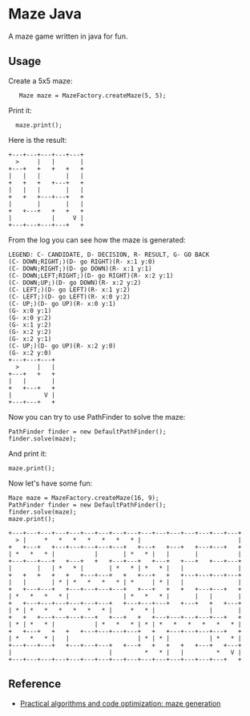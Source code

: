 # Maze Java

A maze game written in java for fun.

## Usage

Create a 5x5 maze:

	   Maze maze = MazeFactory.createMaze(5, 5);

Print it:

	  maze.print();

Here is the result:

   	+---+---+---+---+---+
   	  >     |   |       |
   	+---+   +   +   +   +
   	|   |   |       |   |
   	+   +   +   +---+   +
   	|   |   |       |   |
   	+   +   +---+---+   +
   	|       |       |   |
   	+   +---+   +   +   +
   	|           |     V |
   	+---+---+---+---+   +

From the log you can see how the maze is generated:

	LEGEND: C- CANDIDATE, D- DECISION, R- RESULT, G- GO BACK
	(C- DOWN;RIGHT;)(D- go RIGHT)(R- x:1 y:0)
	(C- DOWN;RIGHT;)(D- go DOWN)(R- x:1 y:1)
	(C- DOWN;LEFT;RIGHT;)(D- go RIGHT)(R- x:2 y:1)
	(C- DOWN;UP;)(D- go DOWN)(R- x:2 y:2)
	(C- LEFT;)(D- go LEFT)(R- x:1 y:2)
	(C- LEFT;)(D- go LEFT)(R- x:0 y:2)
	(C- UP;)(D- go UP)(R- x:0 y:1)
	(G- x:0 y:1)
	(G- x:0 y:2)
	(G- x:1 y:2)
	(G- x:2 y:2)
	(G- x:2 y:1)
	(C- UP;)(D- go UP)(R- x:2 y:0)
	(G- x:2 y:0)
	+---+---+---+
	  >     |   |
	+---+   +   +
	|   |       |
	+   +---+   +
	|         V |
	+---+---+   +

Now you can try to use PathFinder to solve the maze:

	PathFinder finder = new DefaultPathFinder();
	finder.solve(maze);

And print it:

	maze.print();

Now let's have some fun:

	Maze maze = MazeFactory.createMaze(16, 9);
	PathFinder finder = new DefaultPathFinder();
	finder.solve(maze);
	maze.print();

	+---+---+---+---+---+---+---+---+---+---+---+---+---+---+---+---+
	  > |     *   *   *   *   *   *   * |                           |
	+   +---+   +---+---+---+---+---+   +---+   +---+   +---+---+   +
	| *   *   * |           |       | *   * |   |       |           |
	+---+---+---+   +---+   +   +---+---+   +---+   +---+   +---+---+
	|       |   | *   * |       | *   * | *   * |   |               |
	+   +   +   +   +   +---+---+   +   +---+   +   +---+---+---+---+
	|   |       | * | *   *   *   * | *     | * |   |               |
	+   +---+---+   +---+---+---+---+   +---+   +   +   +---+---+   +
	| *   *   *   * |               | *   *   * |       |   |       |
	+   +---+---+---+---+---+---+   +---+---+---+   +---+   +   +---+
	| * | *   *   *   *   *   * |     *   * |               |       |
	+   +   +---+---+---+---+   +---+   +   +---+---+---+---+---+   +
	| * | *   * |           | *   *   * | * | *   *   *   *   *   * |
	+   +---+   +   +   +---+---+---+---+   +   +---+---+---+---+   +
	| *   *   * |   |                   | * | * |           | *   * |
	+---+---+---+   +---+---+---+   +---+   +   +   +   +---+   +---+
	|                           |         *   * |   |         *   V |
	+---+---+---+---+---+---+---+---+---+---+---+---+---+---+---+   +


## Reference

* [Practical algorithms and code optimization: maze generation ](http://ilay.org/yann/articles/maze/index.en.html)